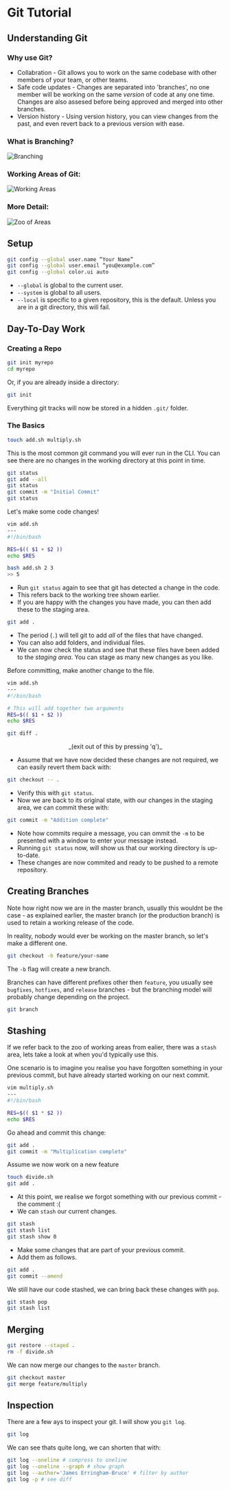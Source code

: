 # Git Tutorial

## Understanding Git

### Why use Git?

-   Collabration - Git allows you to work on the same codebase with other members of your team, or other teams.
-   Safe code updates - Changes are separated into 'branches', no one member will be working on the same _version_ of code at any one time. Changes are also assesed before being approved and merged into other branches.
-   Version history - Using version history, you can view changes from the past, and even revert back to a previous version with ease.

### What is Branching?

![Branching](./img/branches.png 'Branching')

### Working Areas of Git:

![Working Areas](./img/workingareas.png 'Working Areas')

### More Detail:

![Zoo of Areas](./img/zoo.png 'Working Zoo')

## Setup

```bash
git config --global user.name “Your Name”
git config --global user.email “you@example.com”
git config --global color.ui auto
```

-   `--global` is global to the current user.
-   `--system` is global to all users.
-   `--local` is specific to a given repository, this is the default. Unless you are in a git directory, this will fail.

## Day-To-Day Work

### Creating a Repo

```bash
git init myrepo
cd myrepo
```

Or, if you are already inside a directory:

```bash
git init
```

Everything git tracks will now be stored in a hidden `.git/` folder.

### The Basics

```bash
touch add.sh multiply.sh
```

This is the most common git command you will ever run in the CLI.
You can see there are no changes in the working directory at this point in time.

```bash
git status
git add --all
git status
git commit -m "Initial Commit"
git status
```

Let's make some code changes!

```bash
vim add.sh
---
#!/bin/bash

RES=$(( $1 + $2 ))
echo $RES
```

```bash
bash add.sh 2 3
>> 5
```

-   Run `git status` again to see that git has detected a change in the code.
-   This refers back to the working tree shown earlier.
-   If you are happy with the changes you have made, you can then add these to the staging area.

```bash
git add .
```

-   The period (`.`) will tell git to add _all_ of the files that have changed.
-   You can also add folders, and individual files.
-   We can now check the status and see that these files have been added to the _staging area_. You can stage as many new changes as you like.

Before committing, make another change to the file.

```bash
vim add.sh
---
#!/bin/bash

# This will add together two arguments
RES=$(( $1 + $2 ))
echo $RES
```

```bash
git diff .
```

<center>_(exit out of this by pressing 'q')_</center>

-   Assume that we have now decided these changes are not required, we can easily revert them back with:

```bash
git checkout -- .
```

-   Verify this with `git status`.
-   Now we are back to its original state, with our changes in the staging area, we can commit these with:

```bash
git commit -m "Addition complete"
```

-   Note how commits require a message, you can ommit the `-m` to be presented with a window to enter your message instead.
-   Running `git status` now, will show us that our working directory is up-to-date.
-   These changes are now commited and ready to be pushed to a remote repository.

## Creating Branches

Note how right now we are in the master branch, usually this wouldnt be the case - as explained earlier, the master branch (or the production branch) is used to retain a working release of the code.

In reality, nobody would ever be working on the master branch, so let's make a different one.

```bash
git checkout -b feature/your-name
```

The `-b` flag will create a new branch.

Branches can have different prefixes other then `feature`, you usually see `bugfixes`, `hotfixes`, and `release` branches - but the branching model will probably change depending on the project.

```bash
git branch
```

## Stashing

If we refer back to the zoo of working areas from ealier, there was a `stash` area, lets take a look at when you'd typically use this.

One scenario is to imagine you realise you have forgotten something in your previous commit, but have already started working on our next commit.

```bash
vim multiply.sh
---
#!/bin/bash

RES=$(( $1 * $2 ))
echo $RES
```

Go ahead and commit this change:

```bash
git add .
git commit -m "Multiplication complete"
```

Assume we now work on a new feature

```bash
touch divide.sh
git add .
```

-   At this point, we realise we forgot something with our previous commit - the comment :(
-   We can `stash` our current changes.

```bash
git stash
git stash list
git stash show 0
```

-   Make some changes that are part of your previous commit.
-   Add them as follows.

```bash
git add .
git commit --amend
```

We still have our code stashed, we can bring back these changes with `pop`.

```bash
git stash pop
git stash list
```

## Merging

```bash
git restore --staged .
rm -f divide.sh
```

We can now merge our changes to the `master` branch.

```bash
git checkout master
git merge feature/multiply
```

## Inspection

There are a few ays to inspect your git. I will show you `git log`.

```bash
git log
```

We can see thats quite long, we can shorten that with:

```bash
git log --oneline # compress to oneline
git log --oneline --graph # show graph
git log --author='James Erringham-Bruce' # filter by author
git log -p # see diff
```
